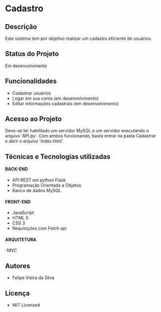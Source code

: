 <h1> Cadastro </h1>
<h2> Descrição </h2>
<p>

Este sistema tem por objetivo realizar um 
cadastro eficiente de usuários.

</p>

<h2>Status do Projeto</h2>

<p> Em desenvolvimento </p>

<h2> Funcionalidades </h2>

<ul>
<li> Cadastrar usuários</li>
<li> Logar em sua conta (em desenvolvimento) </li>
<li> Editar informações cadastrais (em desenvolvimento) </li>
</ul>

<h2> Acesso ao Projeto</h2>

<p>

Deve-se ter habilitado um servidor MySQL e um servidor executando
o arquivo 'API.py'. Com ambos funcionando, basta entrar na pasta
Cadastrar e abrir o arquivo 'index.html'.

</p>

<h2> Técnicas e Tecnologias utilizadas </h2>

<h4> BACK-END</h4>

<ul>

<li>API REST em python Flask</li>
<li> Programação Orientada a Objetos </li>
<li>Banco de dados MySQL </li>

</ul>

<h4> FRONT-END</h4>

<ul>
<li> JavaScript </li>
<li> HTML 5 </li>
<li> CSS 3 </li>
<li> Requisições com Fetch api</li>
</ul>

<h4> ARQUITETURA </h4>
<p>-MVC</p>


<h2> Autores </h2>
<ul><li>Felipe Vieira da Silva</li></ul>

<h2> Licença </h2>
<ul>
<li> MIT Licensed</li>
</ul>
